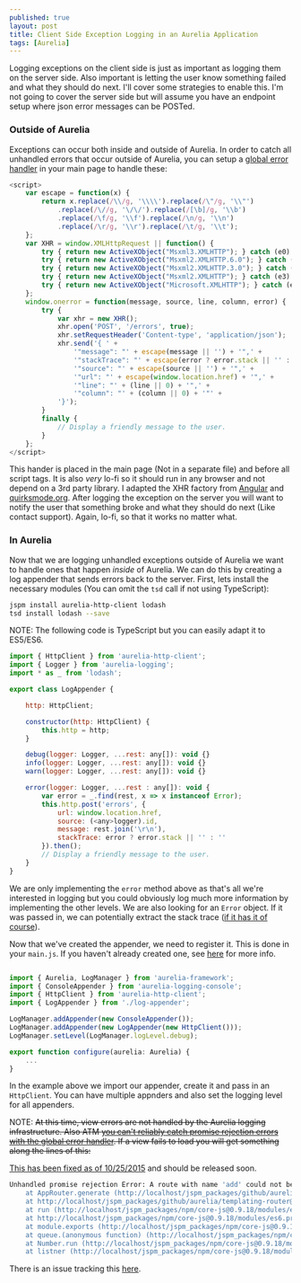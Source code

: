 ```yaml
---
published: true
layout: post
title: Client Side Exception Logging in an Aurelia Application
tags: [Aurelia]
---
```


Logging exceptions on the client side is just as important as logging them on the server side. Also important is letting the user know something failed and what they should do next. I'll cover some strategies to enable this. I'm not going to cover the server side but will assume you have an endpoint setup where json error messages can be POSTed.

### Outside of Aurelia ###

Exceptions can occur both inside and outside of Aurelia. In order to catch all unhandled errors that occur outside of Aurelia, you can setup a [global error handler](https://developer.mozilla.org/en-US/docs/Web/API/GlobalEventHandlers.onerror) in your main page to handle these:

```js
<script>
	var escape = function(x) {
	    return x.replace(/\\/g, '\\\\').replace(/\"/g, '\\"')
	        .replace(/\//g, '\/\/').replace(/[\b]/g, '\\b')
	        .replace(/\f/g, '\\f').replace(/\n/g, '\\n')
	        .replace(/\r/g, '\\r').replace(/\t/g, '\\t');
	};
	var XHR = window.XMLHttpRequest || function() {
	    try { return new ActiveXObject("Msxml3.XMLHTTP"); } catch (e0) {}
	    try { return new ActiveXObject("Msxml2.XMLHTTP.6.0"); } catch (e1) {}
	    try { return new ActiveXObject("Msxml2.XMLHTTP.3.0"); } catch (e2) {}
	    try { return new ActiveXObject("Msxml2.XMLHTTP"); } catch (e3) {}
	    try { return new ActiveXObject("Microsoft.XMLHTTP"); } catch (e4) {}
	};
	window.onerror = function(message, source, line, column, error) {
		try {
		    var xhr = new XHR();
		    xhr.open('POST', '/errors', true);
		    xhr.setRequestHeader('Content-type', 'application/json');
		    xhr.send('{ ' +
		        '"message": "' + escape(message || '') + '",' +
		        '"stackTrace": "' + escape(error ? error.stack || '' : '') + '",' +
		        '"source": "' + escape(source || '') + '",' +
		        '"url": "' + escape(window.location.href) + '",' +
		        '"line": "' + (line || 0) + '",' +
		        '"column": "' + (column || 0) + '"' +
		    '}');
	    }
	    finally {
	        // Display a friendly message to the user.
	    }
	};
</script>
```

This hander is placed in the main page (Not in a separate file) and before all script tags. It is also *very* lo-fi so it should run in any browser and not depend on a 3rd party library. I adapted the XHR factory from [Angular](https://github.com/angular/angular.js/blob/61943276f026e632dccae6405a05f79d486ed898/src/ng/httpBackend.js#L3) and [quirksmode.org](http://www.quirksmode.org/js/xmlhttp.html). After logging the exception on the server you will want to notify the user that something broke and what they should do next (Like contact support). Again, lo-fi, so that it works no matter what.

### In Aurelia ###

Now that we are logging unhandled exceptions outside of Aurelia we want to handle ones that happen *inside* of Aurelia. We can do this by creating a log appender that sends errors back to the server. First, lets install the necessary modules (You can omit the `tsd` call if not using TypeScript):

```bash
jspm install aurelia-http-client lodash
tsd install lodash --save
```

NOTE: The following code is TypeScript but you can easily adapt it to ES5/ES6.

```js
import { HttpClient } from 'aurelia-http-client';
import { Logger } from 'aurelia-logging';
import * as _ from 'lodash';

export class LogAppender {

    http: HttpClient;

    constructor(http: HttpClient) {
        this.http = http;
    }

    debug(logger: Logger, ...rest: any[]): void {}
    info(logger: Logger, ...rest: any[]): void {}
    warn(logger: Logger, ...rest: any[]): void {}

    error(logger: Logger, ...rest : any[]): void {
        var error = _.find(rest, x => x instanceof Error);
        this.http.post('errors', {
            url: window.location.href,
            source: (<any>logger).id,
            message: rest.join('\r\n'),
            stackTrace: error ? error.stack || '' : ''
        }).then();
        // Display a friendly message to the user.
    }
}
```
We are only implementing the `error` method above as that's all we're interested in logging but you could obviously log much more information by implementing the other levels. We are also looking for an `Error` object. If it was passed in, we can potentially extract the stack trace ([if it has it of course](https://developer.mozilla.org/en-US/docs/Web/JavaScript/Reference/Global_Objects/Error/stack)). 

Now that we've created the appender, we need to register it. This is done in your `main.js`. If you haven't already created one, see [here](http://aurelia.io/docs.html#startup-and-configuration) for more info.

```js

import { Aurelia, LogManager } from 'aurelia-framework';
import { ConsoleAppender } from 'aurelia-logging-console';
import { HttpClient } from 'aurelia-http-client';
import { LogAppender } from './log-appender';

LogManager.addAppender(new ConsoleAppender());
LogManager.addAppender(new LogAppender(new HttpClient()));
LogManager.setLevel(LogManager.logLevel.debug);

export function configure(aurelia: Aurelia) {
    ...
}
```
In the example above we import our appender, create it and pass in an `HttpClient`. You can have multiple appnders and also set the logging level for all appenders.

NOTE: ~~At this time, view errors are not handled by the Aurelia logging infrastructure. Also ATM [you can't reliably catch promise rejection errors with the global error handler](http://stackoverflow.com/questions/31472439/catch-all-unhandled-javascript-promise-rejections). If a view fails to load you will get something along the lines of this:~~

[This has been fixed as of 10/25/2015](https://github.com/aurelia/templating-router/commit/ac8dc0fb9ff03978f6dbe63b39b379505bd7050c) and should be released soon.

```bash
Unhandled promise rejection Error: A route with name 'add' could not be found. Check that `name: 'add'` was specified in the route's config.
    at AppRouter.generate (http://localhost/jspm_packages/github/aurelia/router@0.13.0/aurelia-router.js:1228:15)
    at http://localhost/jspm_packages/github/aurelia/templating-router@0.17.0/route-href.js:33:33
    at run (http://localhost/jspm_packages/npm/core-js@0.9.18/modules/es6.promise.js:91:43)
    at http://localhost/jspm_packages/npm/core-js@0.9.18/modules/es6.promise.js:105:11
    at module.exports (http://localhost/jspm_packages/npm/core-js@0.9.18/modules/$.invoke.js:6:25)
    at queue.(anonymous function) (http://localhost/jspm_packages/npm/core-js@0.9.18/modules/$.task.js:40:9)
    at Number.run (http://localhost/jspm_packages/npm/core-js@0.9.18/modules/$.task.js:27:7)
    at listner (http://localhost/jspm_packages/npm/core-js@0.9.18/modules/$.task.js:31:9)
```

There is an issue tracking this [here](https://github.com/aurelia/router/issues/227).
